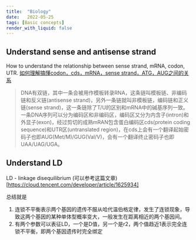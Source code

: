 ```yaml
---
title:  "Biology"
date:   2022-05-25
tags: [Basic concepts]
render_with_liquid: false
---
```


## Understand sense and antisense strand
How to understand the relationship between sense strand, mRNA, codon, UTR. [如何理解搞懂codon，cds，mRNA，sense strand，ATG，AUG之间的关系](https://www.jianshu.com/p/4f23aafaf7eb)

> DNA有双链，其中一条会被用作模板转录RNA，这条链叫模板链、非编码链和反义链(antisense strand)，另外一条链就叫非模板链，编码链和正义链(sense strand)，这一条链除了T/U的区别和mRNA中的碱基序列一致。一条DNA序列可以分为编码区和非编码区，编码区又分为内含子(intron)和外显子(exon)，经过剪切的成熟mRAN包含蛋白编码区cds(protein coding sequence)和UTR区(untranslated region)，在cds上会有一个翻译起始密码子也即AUG(Met/M)/GUG(Val/V)，会有一个翻译终止密码子也即UAA/UAG/UGA。

## Understand LD

LD - linkage disequilibrium
(可以参考这篇文章)[https://cloud.tencent.com/developer/article/1625934]

总结就是
1. 连锁不平衡表示两个基因的遗传不服从哈代温伯格定律，发生了连锁现象，导致这两个基因的某种单体型概率变大，一般发生在距离相近的两个基因间。
2. 有两个参数可以表征LD，一个是D值，另一个是r2，两个值趋近1表示完全连锁不平衡，即两个基因遗传时完全绑定
